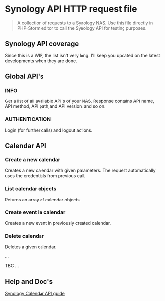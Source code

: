 # Synology API HTTP request file

>  A collection of requests to a Synology NAS. 
>  Use this file directly in PHP-Storm editor to call the Synology API for testing purposes.

## Synology API coverage
Since this is a WIP, the list isn't very long. I'll keep you updated on the latest developments when they are done.

## Global API's
### INFO
Get a list of all available API's of your NAS. Response contains API name, API method, API path,and API version, and so on.

### AUTHENTICATION
Login (for further calls) and logout actions.

## Calendar API
### Create a new calendar
Creates a new calendar with given parameters. The request automatically uses the credentials from previous call.

### List calendar objects
Returns an array of calendar objects.

### Create event in calendar
Creates a new event in previously created calendar.

### Delete calendar
Deletes a given calendar.

...

TBC
...

## Help and Doc's
[Synology Calendar API guide][df1]

[df1]: <https://global.download.synology.com/download/Document/Software/DeveloperGuide/Package/Calendar/2.4/enu/Synology_Calendar_API_Guide_enu.pdf>
